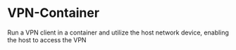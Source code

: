 # VPN-Container
Run a VPN client in a container and utilize the host network device, enabling the host to access the VPN
